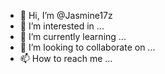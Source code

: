 - 👋 Hi, I’m @Jasmine17z
- 👀 I’m interested in ...
- 🌱 I’m currently learning ...
- 💞️ I’m looking to collaborate on ...
- 📫 How to reach me ...

<!---
Jasmine17z/Jasmine17z is a ✨ special ✨ repository because its `README.md` (this file) appears on your GitHub profile.
You can click the Preview link to take a look at your changes.
--->
